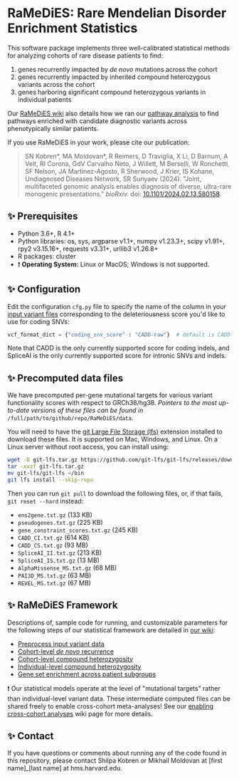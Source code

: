 # RaMeDiES: Rare Mendelian Disorder Enrichment Statistics

This software package implements three well-calibrated statistical methods for analyzing cohorts of rare disease patients to find:
1. genes recurrently impacted by _de novo_ mutations across the cohort
2. genes recurrently impacted by inherited compound heterozygous variants across the cohort
3. genes harboring significant compound heterozygous variants in individual patients

Our [RaMeDiES wiki](https://github.com/hms-dbmi/RaMeDiES/wiki) also details how we ran our [pathway analysis](https://github.com/hms-dbmi/RaMeDiES/wiki/Pathway-analysis) to find pathways enriched with
candidate diagnostic variants across phenotypically similar patients.

If you use RaMeDiES in your work, please cite our publication: 
> SN Kobren*, MA Moldovan*, R Reimers, D Traviglia, X Li, D Barnum, A Veit, RI Corona, GdV Carvalho Neto, J Willett, M Berselli, W Ronchetti, SF Nelson, JA Martinez-Agosto, R Sherwood, J Krier, IS Kohane, Undiagnosed Diseases Network, SR Sunyaev (2024). "Joint, multifaceted genomic analysis enables diagnosis of diverse, ultra-rare monogenic presentations." _bioRxiv._ doi: [10.1101/2024.02.13.580158](https://www.biorxiv.org/content/10.1101/2024.02.13.580158).

## :sparkles: Prerequisites
* Python 3.6+, R 4.1+
* Python libraries: os, sys, argparse v1.1+, numpy v1.23.3+, scipy v1.91+, rpy2 v3.15.16+, requests v3.31+, urllib3 v1.26.8+
* R packages: cluster
* :exclamation: **Operating System:** Linux or MacOS;  Windows is not supported.
  
## :sparkles: Configuration
Edit the configuration `cfg.py` file to specify the name of the column in your [input variant files](https://github.com/hms-dbmi/RaMeDiES/wiki/Variant-data-input) corresponding to the deleteriousness score you'd like to use for coding SNVs:

```python
vcf_format_dict = {"coding_snv_score" : "CADD-raw"}  # default is CADD-raw
```

Note that CADD is the only currently supported score for coding indels, and SpliceAI is the only currently supported score for intronic SNVs and indels.

## :sparkles: Precomputed data files
We have precomputed per-gene mutational targets for various variant functionality scores with respect to GRCh38/hg38. *Pointers to the most up-to-date versions of these files can be found in* `/full/path/to/github/repo/RaMeDiES/data`. 

You will need to have the [git Large File Storage (lfs)](https://git-lfs.com/) extension installed to download these files. It is supported on Mac, Windows, and Linux. On a Linux server without root access, you can install using: 

```bash
wget -O git-lfs.tar.gz https://github.com/git-lfs/git-lfs/releases/download/v3.5.1/git-lfs-linux-amd64-v3.5.1.tar.gz
tar -xvzf git-lfs.tar.gz
mv git-lfs/git-lfs ~/bin
git lfs install --skip-repo
```

Then you can run `git pull` to download the following files, or, if that fails, `git reset --hard` instead:

* `ens2gene.txt.gz` (133 KB)
* `pseudogenes.txt.gz` (225 KB)
* `gene_constraint_scores.txt.gz` (245 KB)
* `CADD_CI.txt.gz` (614 KB)
* `CADD_CS.txt.gz` (93 MB)
* `SpliceAI_II.txt.gz` (213 KB)
* `SpliceAI_IS.txt.gz` (13 MB)
* `AlphaMissense_MS.txt.gz` (68 MB)
* `PAI3D_MS.txt.gz` (63 MB)
* `REVEL_MS.txt.gz` (67 MB)
  
## :sparkles: RaMeDiES Framework
Descriptions of, sample code for running, and customizable parameters for the following steps of our statistical framework are detailed in [our wiki](https://github.com/hms-dbmi/RaMeDiES/wiki): 

* [Preprocess input variant data](https://github.com/hms-dbmi/RaMeDiES/wiki/Variant-data-input)
* [Cohort-level _de novo_ recurrence](https://github.com/hms-dbmi/RaMeDiES/wiki/Cohort-level-de-novo-recurrence)
* [Cohort-level compound heterozygosity](https://github.com/hms-dbmi/RaMeDiES/wiki/Cohort-level-compound-heterozygosity)
* [Individual-level compound heterozygosity](https://github.com/hms-dbmi/RaMeDiES/wiki/Individual-level-compound-heterozygosity)
* [Gene set enrichment across patient subgroups](https://github.com/hms-dbmi/RaMeDiES/wiki/Pathway-analysis)

:exclamation: Our statistical models operate at the level of "mutational targets" rather than individual-level variant data. These intermediate computed files can be shared freely to enable cross-cohort meta-analyses! See our [enabling cross-cohort analyses](https://github.com/hms-dbmi/RaMeDiES/wiki/Metaanalyses) wiki page for more details.

## :sparkles: Contact
If you have questions or comments about running any of the code found in this repository, please contact Shilpa Kobren or Mikhail Moldovan at [first name]_[last name] at hms.harvard.edu.
